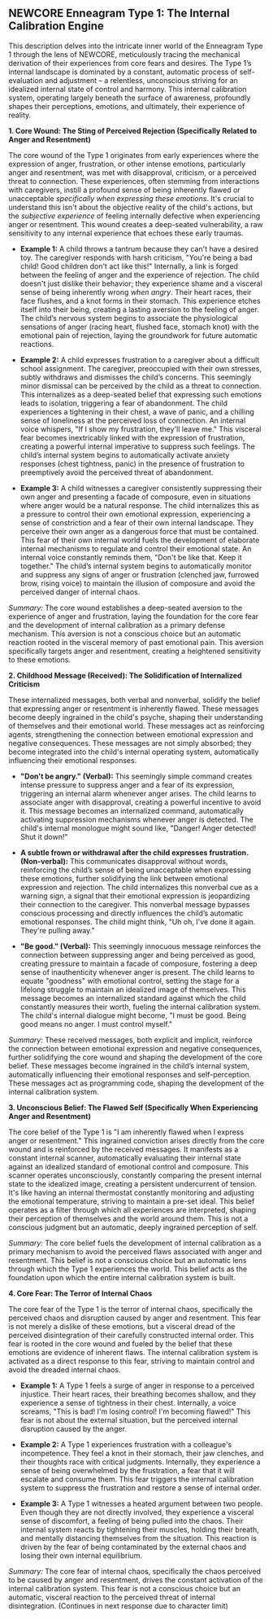## NEWCORE Enneagram Type 1: The Internal Calibration Engine

This description delves into the intricate inner world of the Enneagram Type 1 through the lens of NEWCORE, meticulously tracing the mechanical derivation of their experiences from core fears and desires. The Type 1’s internal landscape is dominated by a constant, automatic process of self-evaluation and adjustment – a relentless, unconscious striving for an idealized internal state of control and harmony. This internal calibration system, operating largely beneath the surface of awareness, profoundly shapes their perceptions, emotions, and ultimately, their experience of reality.

**1. Core Wound: The Sting of Perceived Rejection (Specifically Related to Anger and Resentment)**

The core wound of the Type 1 originates from early experiences where the expression of anger, frustration, or other intense emotions, particularly anger and resentment, was met with disapproval, criticism, or a perceived threat to connection. These experiences, often stemming from interactions with caregivers, instill a profound sense of being inherently flawed or unacceptable *specifically when expressing these emotions*. It's crucial to understand this isn't about the objective reality of the child's actions, but the *subjective experience* of feeling internally defective when experiencing anger or resentment. This wound creates a deep-seated vulnerability, a raw sensitivity to any internal experience that echoes these early traumas.

* **Example 1:** A child throws a tantrum because they can't have a desired toy.  The caregiver responds with harsh criticism, "You're being a bad child!  Good children don't act like this!" Internally, a link is forged between the feeling of anger and the experience of rejection. The child doesn't just dislike their behavior; they experience shame and a visceral sense of being inherently wrong *when angry*.  Their heart races, their face flushes, and a knot forms in their stomach. This experience etches itself into their being, creating a lasting aversion to the feeling of anger. The child’s nervous system begins to associate the physiological sensations of anger (racing heart, flushed face, stomach knot) with the emotional pain of rejection, laying the groundwork for future automatic reactions.

* **Example 2:** A child expresses frustration to a caregiver about a difficult school assignment. The caregiver, preoccupied with their own stresses, subtly withdraws and dismisses the child’s concerns.  This seemingly minor dismissal can be perceived by the child as a threat to connection. This internalizes as a deep-seated belief that expressing such emotions leads to isolation, triggering a fear of abandonment. The child experiences a tightening in their chest, a wave of panic, and a chilling sense of loneliness at the perceived loss of connection.  An internal voice whispers, "If I show my frustration, they'll leave me." This visceral fear becomes inextricably linked with the expression of frustration, creating a powerful internal imperative to suppress such feelings. The child’s internal system begins to automatically activate anxiety responses (chest tightness, panic) in the presence of frustration to preemptively avoid the perceived threat of abandonment.

* **Example 3:** A child witnesses a caregiver consistently suppressing their own anger and presenting a facade of composure, even in situations where anger would be a natural response. The child internalizes this as a pressure to control their own emotional expression, experiencing a sense of constriction and a fear of their own internal landscape. They perceive their own anger as a dangerous force that must be contained.  This fear of their own internal world fuels the development of elaborate internal mechanisms to regulate and control their emotional state.  An internal voice constantly reminds them, "Don't be like that.  Keep it together."  The child’s internal system begins to automatically monitor and suppress any signs of anger or frustration (clenched jaw, furrowed brow, rising voice) to maintain the illusion of composure and avoid the perceived danger of internal chaos.

*Summary:* The core wound establishes a deep-seated aversion to the experience of anger and frustration, laying the foundation for the core fear and the development of internal calibration as a primary defense mechanism. This aversion is not a conscious choice but an automatic reaction rooted in the visceral memory of past emotional pain.  This aversion specifically targets anger and resentment, creating a heightened sensitivity to these emotions.

**2. Childhood Message (Received): The Solidification of Internalized Criticism**

These internalized messages, both verbal and nonverbal, solidify the belief that expressing anger or resentment is inherently flawed. These messages become deeply ingrained in the child's psyche, shaping their understanding of themselves and their emotional world. These messages act as reinforcing agents, strengthening the connection between emotional expression and negative consequences.  These messages are not simply absorbed; they become integrated into the child's internal operating system, automatically influencing their emotional responses.

* **"Don't be angry." (Verbal):** This seemingly simple command creates intense pressure to suppress anger and a fear of its expression, triggering an internal alarm whenever anger arises. The child learns to associate anger with disapproval, creating a powerful incentive to avoid it.  This message becomes an internalized command, automatically activating suppression mechanisms whenever anger is detected.  The child's internal monologue might sound like, "Danger! Anger detected! Shut it down!"

* **A subtle frown or withdrawal after the child expresses frustration. (Non-verbal):** This communicates disapproval without words, reinforcing the child’s sense of being unacceptable when expressing these emotions, further solidifying the link between emotional expression and rejection. The child internalizes this nonverbal cue as a warning sign, a signal that their emotional expression is jeopardizing their connection to the caregiver. This nonverbal message bypasses conscious processing and directly influences the child’s automatic emotional responses.  The child might think, "Uh oh, I've done it again.  They're pulling away."

* **"Be good." (Verbal):** This seemingly innocuous message reinforces the connection between suppressing anger and being perceived as good, creating pressure to maintain a facade of composure, fostering a deep sense of inauthenticity whenever anger is present. The child learns to equate "goodness" with emotional control, setting the stage for a lifelong struggle to maintain an idealized image of themselves. This message becomes an internalized standard against which the child constantly measures their worth, fueling the internal calibration system. The child's internal dialogue might become, "I must be good.  Being good means no anger.  I must control myself."

*Summary:* These received messages, both explicit and implicit, reinforce the connection between emotional expression and negative consequences, further solidifying the core wound and shaping the development of the core belief. These messages become ingrained in the child’s internal system, automatically influencing their emotional responses and self-perception.  These messages act as programming code, shaping the development of the internal calibration system.


**3. Unconscious Belief: The Flawed Self (Specifically When Experiencing Anger and Resentment)**

The core belief of the Type 1 is "I am inherently flawed when I express anger or resentment." This ingrained conviction arises directly from the core wound and is reinforced by the received messages. It manifests as a constant internal scanner, automatically evaluating their internal state against an idealized standard of emotional control and composure.  This scanner operates unconsciously, constantly comparing the present internal state to the idealized image, creating a persistent undercurrent of tension.  It's like having an internal thermostat constantly monitoring and adjusting the emotional temperature, striving to maintain a pre-set ideal.  This belief operates as a filter through which all experiences are interpreted, shaping their perception of themselves and the world around them. This is not a conscious judgment but an automatic, deeply ingrained perception of self.

*Summary:* The core belief fuels the development of internal calibration as a primary mechanism to avoid the perceived flaws associated with anger and resentment. This belief is not a conscious choice but an automatic lens through which the Type 1 experiences the world.  This belief acts as the foundation upon which the entire internal calibration system is built.

**4. Core Fear: The Terror of Internal Chaos**

The core fear of the Type 1 is the terror of internal chaos, specifically the perceived chaos and disruption caused by anger and resentment. This fear is not merely a dislike of these emotions, but a visceral dread of the perceived disintegration of their carefully constructed internal order. This fear is rooted in the core wound and fueled by the belief that these emotions are evidence of inherent flaws. The internal calibration system is activated as a direct response to this fear, striving to maintain control and avoid the dreaded internal chaos.

* **Example 1:** A Type 1 feels a surge of anger in response to a perceived injustice.  Their heart races, their breathing becomes shallow, and they experience a sense of tightness in their chest.  Internally, a voice screams, "This is bad! I'm losing control! I'm becoming flawed!" This fear is not about the external situation, but the perceived internal disruption caused by the anger.

* **Example 2:** A Type 1 experiences frustration with a colleague's incompetence.  They feel a knot in their stomach, their jaw clenches, and their thoughts race with critical judgments.  Internally, they experience a sense of being overwhelmed by the frustration, a fear that it will escalate and consume them.  This fear triggers the internal calibration system to suppress the frustration and restore a sense of internal order.

* **Example 3:** A Type 1 witnesses a heated argument between two people.  Even though they are not directly involved, they experience a visceral sense of discomfort, a feeling of being pulled into the chaos.  Their internal system reacts by tightening their muscles, holding their breath, and mentally distancing themselves from the situation.  This reaction is driven by the fear of being contaminated by the external chaos and losing their own internal equilibrium.

*Summary:* The core fear of internal chaos, specifically the chaos perceived to be caused by anger and resentment, drives the constant activation of the internal calibration system.  This fear is not a conscious choice but an automatic, visceral reaction to the perceived threat of internal disintegration. (Continues in next response due to character limit)

